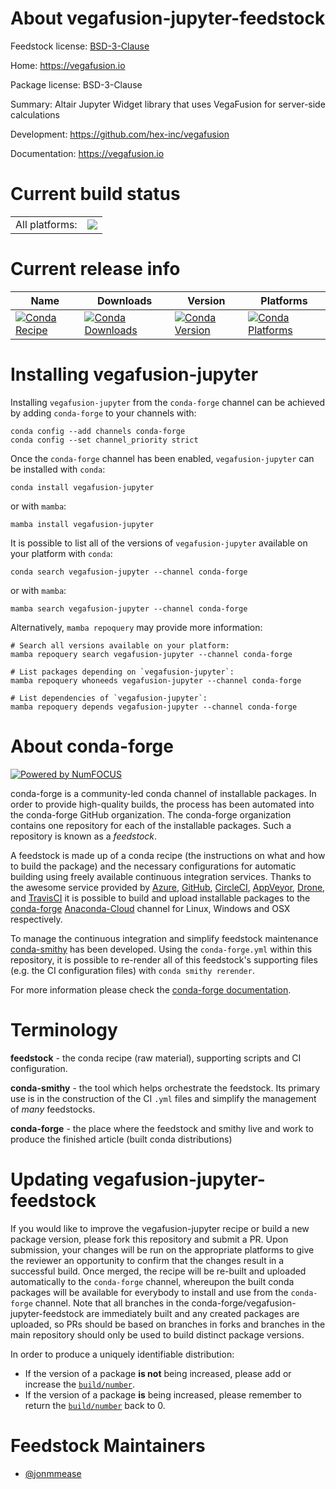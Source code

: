 About vegafusion-jupyter-feedstock
==================================

Feedstock license: [BSD-3-Clause](https://github.com/conda-forge/vegafusion-jupyter-feedstock/blob/main/LICENSE.txt)

Home: https://vegafusion.io

Package license: BSD-3-Clause

Summary: Altair Jupyter Widget library that uses VegaFusion for server-side calculations

Development: https://github.com/hex-inc/vegafusion

Documentation: https://vegafusion.io

Current build status
====================


<table><tr><td>All platforms:</td>
    <td>
      <a href="https://dev.azure.com/conda-forge/feedstock-builds/_build/latest?definitionId=15634&branchName=main">
        <img src="https://dev.azure.com/conda-forge/feedstock-builds/_apis/build/status/vegafusion-jupyter-feedstock?branchName=main">
      </a>
    </td>
  </tr>
</table>

Current release info
====================

| Name | Downloads | Version | Platforms |
| --- | --- | --- | --- |
| [![Conda Recipe](https://img.shields.io/badge/recipe-vegafusion--jupyter-green.svg)](https://anaconda.org/conda-forge/vegafusion-jupyter) | [![Conda Downloads](https://img.shields.io/conda/dn/conda-forge/vegafusion-jupyter.svg)](https://anaconda.org/conda-forge/vegafusion-jupyter) | [![Conda Version](https://img.shields.io/conda/vn/conda-forge/vegafusion-jupyter.svg)](https://anaconda.org/conda-forge/vegafusion-jupyter) | [![Conda Platforms](https://img.shields.io/conda/pn/conda-forge/vegafusion-jupyter.svg)](https://anaconda.org/conda-forge/vegafusion-jupyter) |

Installing vegafusion-jupyter
=============================

Installing `vegafusion-jupyter` from the `conda-forge` channel can be achieved by adding `conda-forge` to your channels with:

```
conda config --add channels conda-forge
conda config --set channel_priority strict
```

Once the `conda-forge` channel has been enabled, `vegafusion-jupyter` can be installed with `conda`:

```
conda install vegafusion-jupyter
```

or with `mamba`:

```
mamba install vegafusion-jupyter
```

It is possible to list all of the versions of `vegafusion-jupyter` available on your platform with `conda`:

```
conda search vegafusion-jupyter --channel conda-forge
```

or with `mamba`:

```
mamba search vegafusion-jupyter --channel conda-forge
```

Alternatively, `mamba repoquery` may provide more information:

```
# Search all versions available on your platform:
mamba repoquery search vegafusion-jupyter --channel conda-forge

# List packages depending on `vegafusion-jupyter`:
mamba repoquery whoneeds vegafusion-jupyter --channel conda-forge

# List dependencies of `vegafusion-jupyter`:
mamba repoquery depends vegafusion-jupyter --channel conda-forge
```


About conda-forge
=================

[![Powered by
NumFOCUS](https://img.shields.io/badge/powered%20by-NumFOCUS-orange.svg?style=flat&colorA=E1523D&colorB=007D8A)](https://numfocus.org)

conda-forge is a community-led conda channel of installable packages.
In order to provide high-quality builds, the process has been automated into the
conda-forge GitHub organization. The conda-forge organization contains one repository
for each of the installable packages. Such a repository is known as a *feedstock*.

A feedstock is made up of a conda recipe (the instructions on what and how to build
the package) and the necessary configurations for automatic building using freely
available continuous integration services. Thanks to the awesome service provided by
[Azure](https://azure.microsoft.com/en-us/services/devops/), [GitHub](https://github.com/),
[CircleCI](https://circleci.com/), [AppVeyor](https://www.appveyor.com/),
[Drone](https://cloud.drone.io/welcome), and [TravisCI](https://travis-ci.com/)
it is possible to build and upload installable packages to the
[conda-forge](https://anaconda.org/conda-forge) [Anaconda-Cloud](https://anaconda.org/)
channel for Linux, Windows and OSX respectively.

To manage the continuous integration and simplify feedstock maintenance
[conda-smithy](https://github.com/conda-forge/conda-smithy) has been developed.
Using the ``conda-forge.yml`` within this repository, it is possible to re-render all of
this feedstock's supporting files (e.g. the CI configuration files) with ``conda smithy rerender``.

For more information please check the [conda-forge documentation](https://conda-forge.org/docs/).

Terminology
===========

**feedstock** - the conda recipe (raw material), supporting scripts and CI configuration.

**conda-smithy** - the tool which helps orchestrate the feedstock.
                   Its primary use is in the construction of the CI ``.yml`` files
                   and simplify the management of *many* feedstocks.

**conda-forge** - the place where the feedstock and smithy live and work to
                  produce the finished article (built conda distributions)


Updating vegafusion-jupyter-feedstock
=====================================

If you would like to improve the vegafusion-jupyter recipe or build a new
package version, please fork this repository and submit a PR. Upon submission,
your changes will be run on the appropriate platforms to give the reviewer an
opportunity to confirm that the changes result in a successful build. Once
merged, the recipe will be re-built and uploaded automatically to the
`conda-forge` channel, whereupon the built conda packages will be available for
everybody to install and use from the `conda-forge` channel.
Note that all branches in the conda-forge/vegafusion-jupyter-feedstock are
immediately built and any created packages are uploaded, so PRs should be based
on branches in forks and branches in the main repository should only be used to
build distinct package versions.

In order to produce a uniquely identifiable distribution:
 * If the version of a package **is not** being increased, please add or increase
   the [``build/number``](https://docs.conda.io/projects/conda-build/en/latest/resources/define-metadata.html#build-number-and-string).
 * If the version of a package **is** being increased, please remember to return
   the [``build/number``](https://docs.conda.io/projects/conda-build/en/latest/resources/define-metadata.html#build-number-and-string)
   back to 0.

Feedstock Maintainers
=====================

* [@jonmmease](https://github.com/jonmmease/)


